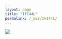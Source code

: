 ```yaml
---
layout: page
title: "IFI44L"
permalink: /_mds/IFI44L/
---
```


![](../../algns0/5HSAA051762_aln_report.png?raw=true)